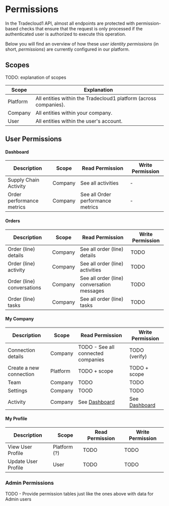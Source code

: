 Permissions
===========

In the Tradecloud1 API, almost all endpoints are protected with permission-based checks that ensure that the request is 
only processed if the authenticated user is authorized to execute this operation.

Below you will find an overview of how these _user identity permissions_ (in short, _permissions_) are currently configured
in our platform.

## Scopes
TODO: explanation of scopes

Scope | Explanation
--- | ---
Platform | All entities within the Tradecloud1 platform (across companies).
Company | All entities within your company.
User | All entities within the user's account.

## User Permissions

#### Dashboard
Description | Scope | Read Permission | Write Permission
--- | --- | --- | ---
Supply Chain Activity | Company | See all activities | -
Order performance metrics | Company | See all Order performance metrics | - 

#### Orders
Description | Scope | Read Permission | Write Permission
--- | --- | --- | ---
Order (line) details | Company | See all order (line) details | TODO
Order (line) activity | Company | See all order (line) activities | TODO
Order (line) conversations | Company | See all order (line) conversation messages | TODO
Order (line) tasks | Company | See all order (line) tasks | TODO 

#### My Company
Description | Scope | Read Permission | Write Permission
--- | --- | --- | ---
Connection details | Company | TODO - See all connected companies | TODO (verify)
Create a new connection | Platform | TODO + scope | TODO + scope
Team | Company | TODO | TODO
Settings | Company | TOOD | TODO
Activity | Company | See [Dashboard](#dashboard) | See [Dashboard](#dashboard)

#### My Profile
Description | Scope | Read Permission | Write Permission
--- | --- | --- | ---
View User Profile | Platform (?) | TODO | TODO
Update User Profile | User | TODO | TODO


### Admin Permissions   


TODO - Provide permission tables just like the ones above with data for Admin users

